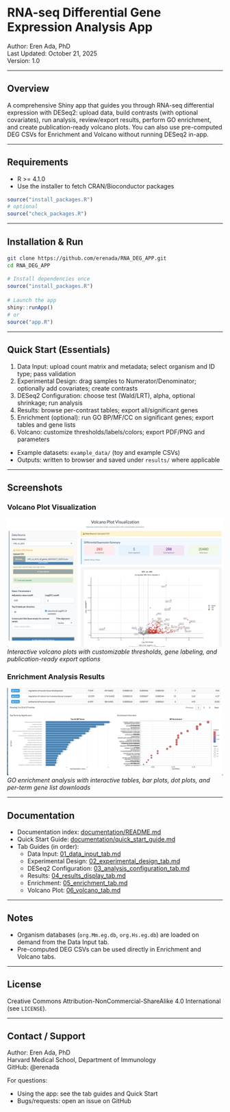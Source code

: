 # RNA-seq Differential Gene Expression Analysis App

Author: Eren Ada, PhD  
Last Updated: October 21, 2025  
Version: 1.0

---

## Overview

A comprehensive Shiny app that guides you through RNA-seq differential expression with DESeq2: upload data, build contrasts (with optional covariates), run analysis, review/export results, perform GO enrichment, and create publication-ready volcano plots. You can also use pre-computed DEG CSVs for Enrichment and Volcano without running DESeq2 in-app.

---

## Requirements

- R >= 4.1.0
- Use the installer to fetch CRAN/Bioconductor packages

```r
source("install_packages.R")
# optional
source("check_packages.R")
```

---

## Installation & Run

```bash
git clone https://github.com/erenada/RNA_DEG_APP.git
cd RNA_DEG_APP
```

```r
# Install dependencies once
source("install_packages.R")

# Launch the app
shiny::runApp()
# or
source("app.R")
```

---

## Quick Start (Essentials)

1) Data Input: upload count matrix and metadata; select organism and ID type; pass validation  
2) Experimental Design: drag samples to Numerator/Denominator; optionally add covariates; create contrasts  
3) DESeq2 Configuration: choose test (Wald/LRT), alpha, optional shrinkage; run analysis  
4) Results: browse per-contrast tables; export all/significant genes  
5) Enrichment (optional): run GO BP/MF/CC on significant genes; export tables and gene lists  
6) Volcano: customize thresholds/labels/colors; export PDF/PNG and parameters

- Example datasets: `example_data/` (toy and example CSVs)
- Outputs: written to browser and saved under `results/` where applicable

---

## Screenshots

### Volcano Plot Visualization
![Volcano Plot](documentation/volcano-plot-screenshot.png)
*Interactive volcano plots with customizable thresholds, gene labeling, and publication-ready export options*

### Enrichment Analysis Results  
![Enrichment Analysis](documentation/enrichment-analysis-screenshot.png)
*GO enrichment analysis with interactive tables, bar plots, dot plots, and per-term gene list downloads*

---

## Documentation

- Documentation index: [documentation/README.md](https://github.com/erenada/RNA_DEG_APP/blob/main/documentation/README.md)
- Quick Start Guide: [documentation/quick_start_guide.md](https://github.com/erenada/RNA_DEG_APP/blob/main/documentation/quick_start_guide.md)
- Tab Guides (in order):
  - Data Input: [01_data_input_tab.md](https://github.com/erenada/RNA_DEG_APP/blob/main/documentation/01_data_input_tab.md)
  - Experimental Design: [02_experimental_design_tab.md](https://github.com/erenada/RNA_DEG_APP/blob/main/documentation/02_experimental_design_tab.md)
  - DESeq2 Configuration: [03_analysis_configuration_tab.md](https://github.com/erenada/RNA_DEG_APP/blob/main/documentation/03_analysis_configuration_tab.md)
  - Results: [04_results_display_tab.md](https://github.com/erenada/RNA_DEG_APP/blob/main/documentation/04_results_display_tab.md)
  - Enrichment: [05_enrichment_tab.md](https://github.com/erenada/RNA_DEG_APP/blob/main/documentation/05_enrichment_tab.md)
  - Volcano Plot: [06_volcano_tab.md](https://github.com/erenada/RNA_DEG_APP/blob/main/documentation/06_volcano_tab.md)

---

## Notes

- Organism databases (`org.Mm.eg.db`, `org.Hs.eg.db`) are loaded on demand from the Data Input tab.
- Pre-computed DEG CSVs can be used directly in Enrichment and Volcano tabs.

---

## License

Creative Commons Attribution-NonCommercial-ShareAlike 4.0 International (see `LICENSE`).

---

## Contact / Support

Author: Eren Ada, PhD  
Harvard Medical School, Department of Immunology  
GitHub: @erenada

For questions:
- Using the app: see the tab guides and Quick Start
- Bugs/requests: open an issue on GitHub
